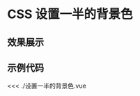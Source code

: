 # CSS 设置一半的背景色

## 效果展示


<CssDemo />
<script setup>
import CssDemo from './设置一半的背景色.vue'
</script>


## 示例代码

<<< ./设置一半的背景色.vue

